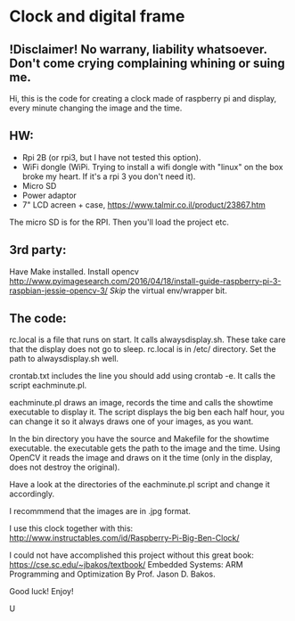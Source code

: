 # Clock and digital frame

!Disclaimer!
No warrany, liability whatsoever.
Don't come crying complaining whining or suing me.
-----

Hi,
this is the code for creating a clock made of raspberry pi and display, every minute changing the image and the time.

HW:
---
* Rpi 2B (or rpi3, but I have not tested this option).
* WiFi dongle (WiPi. Trying to install a wifi dongle with "linux" on the box broke my heart. If it's a rpi 3 you don't need it).
* Micro SD
* Power adaptor
* 7" LCD acreen + case, https://www.talmir.co.il/product/23867.htm

The micro SD is for the RPI. Then you'll load the project etc.

3rd party:
----------
Have Make installed.
Install opencv http://www.pyimagesearch.com/2016/04/18/install-guide-raspberry-pi-3-raspbian-jessie-opencv-3/
*Skip* the virtual env/wrapper bit.

The code:
---------
rc.local is a file that runs on start. It calls alwaysdisplay.sh. These take care that the display
does not go to sleep. rc.local is in /etc/ directory.
Set the path to alwaysdisplay.sh well.

crontab.txt includes the line you should add using crontab -e.
It calls the script eachminute.pl.

eachminute.pl draws an image, records the time and calls the showtime executable to display it.
The script displays the big ben each half hour, you can change it so it always draws one of your 
images, as you want.

In the bin directory you have the source and Makefile for the showtime executable.
the executable gets the path to the image and the time.
Using OpenCV it reads the image and draws on it the time (only in the display, does not destroy
the original).

Have a look at the directories of the eachminute.pl script and change it accordingly.

I recommmend that the images are in .jpg format.

I use this clock together with this: http://www.instructables.com/id/Raspberry-Pi-Big-Ben-Clock/

I could not have accomplished this project without this great book:
https://cse.sc.edu/~jbakos/textbook/
Embedded Systems:
ARM Programming and Optimization
By Prof. Jason D. Bakos.


Good luck!
Enjoy!

U
